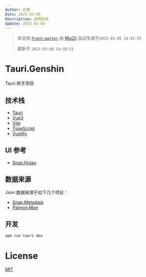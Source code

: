 ```yaml
---
Author: 目棃
Date: 2023-03-05
Description: 说明文档
Update: 2023-03-08
---
```


> 本文档 [`Front-matter`](https://github.com/BTMuli/Mucli#FrontMatter) 由 [MuCli](https://github.com/BTMuli/Mucli) 自动生成于`2023-03-05 14:41:55`
> 
> 更新于 `2023-03-08 14:38:21`

# Tauri.Genshin

Tauri 练手项目

## 技术栈

- [Tauri](https://tauri.studio/zh-CN/)
- [Vue3](https://v3.cn.vuejs.org/)
- [Vite](https://cn.vitejs.dev/)
- [TypeScript](https://www.typescriptlang.org/)
- [Vuetify](https://vuetifyjs.com/en/)

## UI 参考

- [Snap.Hutao](http://snaphutao.com/)

## 数据来源

Json 数据来源于如下几个项目：

- [Snap.Metadata](https://github.com/DGP-Studio/Snap.Metadata/blob/main/Output/CHS/)
- [Paimon.Moe](https://github.com/MadeBaruna/paimon-moe/blob/main/src/data/)

## 开发

```bash
npm run tauri dev
```

# License

[MIT](LICENSE)
